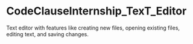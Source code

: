# CodeClauseInternship_TexT_Editor
Text editor with features like creating new files, opening existing files, editing text, and saving changes.

